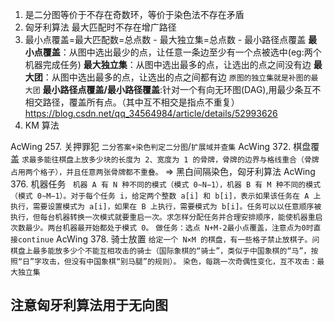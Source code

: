 1. 是二分图等价于不存在奇数环，等价于染色法不存在矛盾
2. 匈牙利算法 最大匹配时不存在增广路径
3. 最小点覆盖=最大匹配数=总点数 - 最大独立集=总点数 - 最小路径点覆盖
   **最小点覆盖**：从图中选出最少的点，让任意一条边至少有一个点被选中(eg:两个机器完成任务)
   **最大独立集**：从图中选出最多的点，让选出的点之间没有边
   **最大团**：从图中选出最多的点，让选出的点之间都有边
   `原图的独立集就是补图的最大团`
   **最小路径点覆盖/最小路径覆盖**:针对一个有向无环图(DAG),用最少条互不相交路径，覆盖所有点。（其中互不相交是指点不重复）
   https://blog.csdn.net/qq_34564984/article/details/52993626
4. KM 算法

AcWing 257. 关押罪犯 `二分答案+染色判定二分图`/`扩展域并查集`
AcWing 372. 棋盘覆盖 `求最多能往棋盘上放多少块的长度为 2、宽度为 1 的骨牌，骨牌的边界与格线重合（骨牌占用两个格子），并且任意两张骨牌都不重叠。` => 黑白间隔染色，匈牙利算法
AcWing 376. 机器任务 ` 机器 A 有 N 种不同的模式（模式 0∼N−1），机器 B 有 M 种不同的模式（模式 0∼M−1）。对于每个任务 i，给定两个整数 a[i] 和 b[i]，表示如果该任务在 A 上执行，需要设置模式为 a[i]，如果在 B 上执行，需要模式为 b[i]。任务可以以任意顺序被执行，但每台机器转换一次模式就要重启一次。求怎样分配任务并合理安排顺序，能使机器重启次数最少。两台机器最开始都处于模式 0。` `做任务：选点 N+M-2最小点覆盖，注意点为0时直接continue`
AcWing 378. 骑士放置 `给定一个 N×M 的棋盘，有一些格子禁止放棋子。问棋盘上最多能放多少个不能互相攻击的骑士（国际象棋的“骑士”，类似于中国象棋的“马”，按照“日”字攻击，但没有中国象棋“别马腿”的规则）。` `染色，每跳一次奇偶性变化，互不攻击：最大独立集`

## 注意匈牙利算法用于无向图
